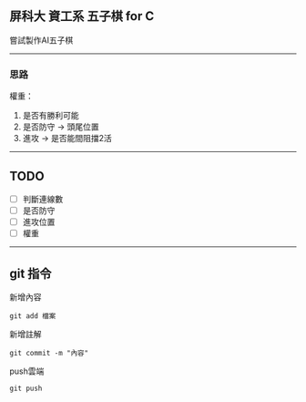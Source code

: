 ## 屏科大 資工系 五子棋 for C
嘗試製作AI五子棋

---
### 思路
權重：
1. 是否有勝利可能
2. 是否防守 -> 頭尾位置
3. 進攻 -> 是否能間阻擋2活

---
## TODO
- [ ] 判斷連線數
- [ ] 是否防守
- [ ] 進攻位置
- [ ] 權重

---
## git 指令
新增內容
```git
git add 檔案
```
新增註解
```git
git commit -m "內容"
```
push雲端
``` git
git push
``` 